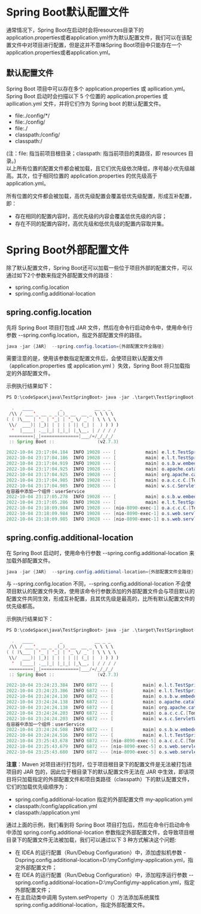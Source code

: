 # Spring Boot默认配置文件

通常情况下，Spring Boot在启动时会将resources目录下的application.properties或者application.yml作为默认配置文件，我们可以在该配置文件中对项目进行配置，但是这并不意味Spring Boot项目中只能存在一个application.properties或者application.yml。

## 默认配置文件

Spring Boot 项目中可以存在多个 application.properties 或 apllication.yml。Spring Boot 启动时会扫描以下 5 个位置的  application.properties 或 apllication.yml 文件，并将它们作为 Spring boot 的默认配置文件。
- file:./config/*/
- file:./config/
- file:./
- classpath:/config/
- classpath:/

(注：file: 指当前项目根目录；classpath: 指当前项目的类路径，即 resources 目录。)  
以上所有位置的配置文件都会被加载，且它们优先级依次降低，序号越小优先级越高。其次，位于相同位置的 application.properties 的优先级高于 application.yml。

所有位置的文件都会被加载，高优先级配置会覆盖低优先级配置，形成互补配置，即：
- 存在相同的配置内容时，高优先级的内容会覆盖低优先级的内容；
- 存在不同的配置内容时，高优先级和低优先级的配置内容取并集。

# Spring Boot外部配置文件

除了默认配置文件，Spring Boot还可以加载一些位于项目外部的配置文件，可以通过如下2个参数来指定外部配置文件的路径：  
- spring.config.location 
- spring.config.additional-location 

## **spring.config.location**

先将 Spring Boot 项目打包成 JAR 文件，然后在命令行启动命令中，使用命令行参数 --spring.config.location，指定外部配置文件的路径。
```java
java -jar {JAR}  --spring.config.location={外部配置文件全路径}
```
需要注意的是，使用该参数指定配置文件后，会使项目默认配置文件（application.properties 或 application.yml ）失效，Spring Boot 将只加载指定的外部配置文件。

示例执行结果如下：
```java
PS D:\codeSpace\java\TestSpringBoot> java -jar .\target\TestSpringBoot-0.0.1-SNAPSHOT.jar --spring.config.location=E:\my-application.yml       

  .   ____          _            __ _ _
 /\\ / ___'_ __ _ _(_)_ __  __ _ \ \ \ \
( ( )\___ | '_ | '_| | '_ \/ _` | \ \ \ \
 \\/  ___)| |_)| | | | | || (_| |  ) ) ) )
  '  |____| .__|_| |_|_| |_\__, | / / / /
 =========|_|==============|___/=/_/_/_/
 :: Spring Boot ::                (v2.7.3)

2022-10-04 23:17:04.184  INFO 19028 --- [           main] e.l.t.TestSpringBootApplication          : Starting TestSpringBootApplication v0.0.1-SNAPSHOT using Java 17.0.3.1 on Lee with PID 19028 (D:\codeSpace\java\TestSpringBoot\target\TestSpringBoot-0.0.1-SNAPSHOT.jar started by Lee in D:\codeSpace\java\TestSpringBoot)
2022-10-04 23:17:04.186  INFO 19028 --- [           main] e.l.t.TestSpringBootApplication          : No active profile set, falling back to 1 default profile: "default"
2022-10-04 23:17:04.919  INFO 19028 --- [           main] o.s.b.w.embedded.tomcat.TomcatWebServer  : Tomcat initialized with port(s): 8090 (http)
2022-10-04 23:17:04.925  INFO 19028 --- [           main] o.apache.catalina.core.StandardService   : Starting service [Tomcat]
2022-10-04 23:17:04.925  INFO 19028 --- [           main] org.apache.catalina.core.StandardEngine  : Starting Servlet engine: [Apache Tomcat/9.0.65]
2022-10-04 23:17:04.985  INFO 19028 --- [           main] o.a.c.c.C.[Tomcat].[localhost].[/]       : Initializing Spring embedded WebApplicationContext
2022-10-04 23:17:04.985  INFO 19028 --- [           main] w.s.c.ServletWebServerApplicationContext : Root WebApplicationContext: initialization completed in 751 ms
在容器中添加一个组件：userService
2022-10-04 23:17:05.278  INFO 19028 --- [           main] o.s.b.w.embedded.tomcat.TomcatWebServer  : Tomcat started on port(s): 8090 (http) with context path ''
2022-10-04 23:17:05.286  INFO 19028 --- [           main] e.l.t.TestSpringBootApplication          : Started TestSpringBootApplication in 1.482 seconds (JVM running for 1.746)
2022-10-04 23:18:09.984  INFO 19028 --- [nio-8090-exec-1] o.a.c.c.C.[Tomcat].[localhost].[/]       : Initializing Spring DispatcherServlet 'dispatcherServlet'
2022-10-04 23:18:09.984  INFO 19028 --- [nio-8090-exec-1] o.s.web.servlet.DispatcherServlet        : Initializing Servlet 'dispatcherServlet'
2022-10-04 23:18:09.985  INFO 19028 --- [nio-8090-exec-1] o.s.web.servlet.DispatcherServlet        : Completed initialization in 1 ms
```
## **spring.config.additional-location**

在 Spring Boot 启动时，使用命令行参数 --spring.config.additional-location 来加载外部配置文件。
```java
java -jar {JAR}  --spring.config.additional-location={外部配置文件全路径}
```
与 --spring.config.location 不同，--spring.config.additional-location 不会使项目默认的配置文件失效，使用该命令行参数添加的外部配置文件会与项目默认的配置文件共同生效，形成互补配置，且其优先级是最高的，比所有默认配置文件的优先级都高。

示例执行结果如下：
```java
PS D:\codeSpace\java\TestSpringBoot> java -jar .\target\TestSpringBoot-0.0.1-SNAPSHOT.jar --spring.config.additional-location=E:\my-application.yml

  .   ____          _            __ _ _
 /\\ / ___'_ __ _ _(_)_ __  __ _ \ \ \ \
( ( )\___ | '_ | '_| | '_ \/ _` | \ \ \ \
 \\/  ___)| |_)| | | | | || (_| |  ) ) ) )
  '  |____| .__|_| |_|_| |_\__, | / / / /
 =========|_|==============|___/=/_/_/_/
 :: Spring Boot ::                (v2.7.3)

2022-10-04 23:24:23.384  INFO 6872 --- [           main] e.l.t.TestSpringBootApplication          : Starting TestSpringBootApplication v0.0.1-SNAPSHOT using Java 17.0.3.1 on Lee with PID 6872 (D:\codeSpace\java\TestSpringBoot\target\TestSpringBoot-0.0.1-SNAPSHOT.jar started by Lee in D:\codeSpace\java\TestSpringBoot)
2022-10-04 23:24:23.386  INFO 6872 --- [           main] e.l.t.TestSpringBootApplication          : The following 1 profile is active: "prod"
2022-10-04 23:24:24.130  INFO 6872 --- [           main] o.s.b.w.embedded.tomcat.TomcatWebServer  : Tomcat initialized with port(s): 8090 (http)
2022-10-04 23:24:24.138  INFO 6872 --- [           main] o.apache.catalina.core.StandardService   : Starting service [Tomcat]
2022-10-04 23:24:24.138  INFO 6872 --- [           main] org.apache.catalina.core.StandardEngine  : Starting Servlet engine: [Apache Tomcat/9.0.65]
2022-10-04 23:24:24.203  INFO 6872 --- [           main] o.a.c.c.C.[Tomcat].[localhost].[/first]  : Initializing Spring embedded WebApplicationContext
2022-10-04 23:24:24.203  INFO 6872 --- [           main] w.s.c.ServletWebServerApplicationContext : Root WebApplicationContext: initialization completed in 772 ms
在容器中添加一个组件：userService
2022-10-04 23:24:24.508  INFO 6872 --- [           main] o.s.b.w.embedded.tomcat.TomcatWebServer  : Tomcat started on port(s): 8090 (http) with context path '/first'
2022-10-04 23:24:24.516  INFO 6872 --- [           main] e.l.t.TestSpringBootApplication          : Started TestSpringBootApplication in 1.542 seconds (JVM running for 1.808)
2022-10-04 23:25:43.678  INFO 6872 --- [nio-8090-exec-5] o.a.c.c.C.[Tomcat].[localhost].[/first]  : Initializing Spring DispatcherServlet 'dispatcherServlet'
2022-10-04 23:25:43.679  INFO 6872 --- [nio-8090-exec-5] o.s.web.servlet.DispatcherServlet        : Initializing Servlet 'dispatcherServlet'
2022-10-04 23:25:43.680  INFO 6872 --- [nio-8090-exec-5] o.s.web.servlet.DispatcherServlet        : Completed initialization in 1 ms
```
**注意**：Maven 对项目进行打包时，位于项目根目录下的配置文件是无法被打包进项目的 JAR 包的，因此位于根目录下的默认配置文件无法在 JAR 中生效，即该项目将只加载指定的外部配置文件和项目类路径（classpath）下的默认配置文件，它们的加载优先级顺序为：
- spring.config.additional-location 指定的外部配置文件 my-application.yml
- classpath:/config/application.yml
- classpath:/application.yml

通过上面的示例，我们看到将 Spring Boot 项目打包后，然后在命令行启动命令中添加 spring.config.additional-location 参数指定外部配置文件，会导致项目根目录下的配置文件无法被加载，我们可以通过以下 3 种方式解决这个问题:
- 在 IDEA 的运行配置（Run/Debug Configuration）中，添加虚拟机参数 -Dspring.config.additional-location=D:\myConfig\my-application.yml，指定外部配置文件；
- 在 IDEA 的运行配置（Run/Debug Configuration）中，添加程序运行参数 --spring.config.additional-location=D:\myConfig\my-application.yml，指定外部配置文件；
- 在主启动类中调用 System.setProperty（）方法添加系统属性 spring.config.additional-location，指定外部配置文件。
